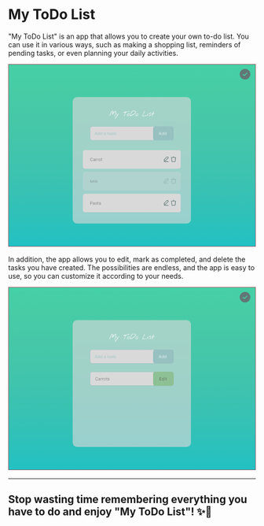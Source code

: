# My ToDo List

"My ToDo List" is an app that allows you to create your own to-do list. You can use it in various ways, such as making a shopping list, reminders of pending tasks, or even planning your daily activities.

![Frame 1](./public/Frame%201.png "Home")

In addition, the app allows you to edit, mark as completed, and delete the tasks you have created. The possibilities are endless, and the app is easy to use, so you can customize it according to your needs.

![Frame 2](./public/Frame%202.png "Edit")


---
## Stop wasting time remembering everything you have to do and enjoy "My ToDo List"! ✨🎉